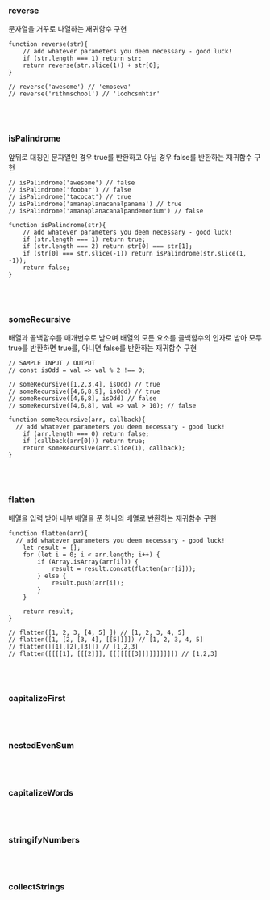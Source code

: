 ### reverse

문자열을 거꾸로 나열하는 재귀함수 구현

```JSX
function reverse(str){
    // add whatever parameters you deem necessary - good luck!
    if (str.length === 1) return str;
    return reverse(str.slice(1)) + str[0];
}

// reverse('awesome') // 'emosewa'
// reverse('rithmschool') // 'loohcsmhtir'
```

<br></br>

### isPalindrome

앞뒤로 대칭인 문자열인 경우 true를 반환하고 아닐 경우 false를 반환하는 재귀함수 구현

```JSX
// isPalindrome('awesome') // false
// isPalindrome('foobar') // false
// isPalindrome('tacocat') // true
// isPalindrome('amanaplanacanalpanama') // true
// isPalindrome('amanaplanacanalpandemonium') // false

function isPalindrome(str){
    // add whatever parameters you deem necessary - good luck!
    if (str.length === 1) return true;
    if (str.length === 2) return str[0] === str[1];
    if (str[0] === str.slice(-1)) return isPalindrome(str.slice(1, -1));
    return false;
}
```

<br></br>

### someRecursive

배열과 콜백함수를 매개변수로 받으며 배열의 모든 요소를 콜백함수의 인자로 받아 모두 true를 반환하면 true를, 아니면 false를 반환하는 재귀함수 구현

```JSX
// SAMPLE INPUT / OUTPUT
// const isOdd = val => val % 2 !== 0;

// someRecursive([1,2,3,4], isOdd) // true
// someRecursive([4,6,8,9], isOdd) // true
// someRecursive([4,6,8], isOdd) // false
// someRecursive([4,6,8], val => val > 10); // false

function someRecursive(arr, callback){
  // add whatever parameters you deem necessary - good luck!
    if (arr.length === 0) return false;
    if (callback(arr[0])) return true;
    return someRecursive(arr.slice(1), callback);
}
```

<br></br>

### flatten

배열을 입력 받아 내부 배열을 푼 하나의 배열로 반환하는 재귀함수 구현

```JSX
function flatten(arr){
  // add whatever parameters you deem necessary - good luck!
    let result = [];
    for (let i = 0; i < arr.length; i++) {
        if (Array.isArray(arr[i])) {
            result = result.concat(flatten(arr[i]));
        } else {
            result.push(arr[i]);
        }
    }

    return result;
}

// flatten([1, 2, 3, [4, 5] ]) // [1, 2, 3, 4, 5]
// flatten([1, [2, [3, 4], [[5]]]]) // [1, 2, 3, 4, 5]
// flatten([[1],[2],[3]]) // [1,2,3]
// flatten([[[[1], [[[2]]], [[[[[[[3]]]]]]]]]]) // [1,2,3]
```

<br></br>

### capitalizeFirst

<br></br>

### nestedEvenSum

<br></br>

### capitalizeWords

<br></br>

### stringifyNumbers

<br></br>

### collectStrings
